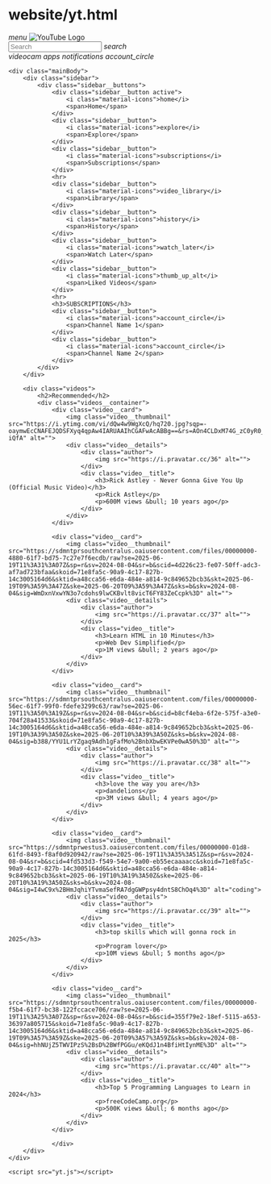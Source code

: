 # website/yt.html
<!DOCTYPE html>
<html lang="en">
<head>
    <meta charset="UTF-8">
    <meta name="viewport" content="width=device-width, initial-scale=1.0">
    <title>YouTube Clone</title>
    <link rel="stylesheet" href="yt css.css">
    <link href="https://fonts.googleapis.com/icon?family=Material+Icons" rel="stylesheet">
</head>
<body>
    <div class="header">
        <div class="header__left">
            <i id="menuIcon" class="material-icons">menu</i>
            <img src="https://upload.wikimedia.org/wikipedia/commons/e/e1/Logo_of_YouTube_%282015-2017%29.svg" alt="YouTube Logo">
        </div>
        <div class="header__middle">
            <input type="text" placeholder="Search">
            <i class="material-icons search-button">search</i>
        </div>
        <div class="header__right">
            <i class="material-icons">videocam</i>
            <i class="material-icons">apps</i>
            <i class="material-icons">notifications</i>
            <i class="material-icons">account_circle</i>
        </div>
    </div>

    <div class="mainBody">
        <div class="sidebar">
            <div class="sidebar__buttons">
                <div class="sidebar__button active">
                    <i class="material-icons">home</i>
                    <span>Home</span>
                </div>
                <div class="sidebar__button">
                    <i class="material-icons">explore</i>
                    <span>Explore</span>
                </div>
                <div class="sidebar__button">
                    <i class="material-icons">subscriptions</i>
                    <span>Subscriptions</span>
                </div>
                <hr>
                <div class="sidebar__button">
                    <i class="material-icons">video_library</i>
                    <span>Library</span>
                </div>
                <div class="sidebar__button">
                    <i class="material-icons">history</i>
                    <span>History</span>
                </div>
                <div class="sidebar__button">
                    <i class="material-icons">watch_later</i>
                    <span>Watch Later</span>
                </div>
                <div class="sidebar__button">
                    <i class="material-icons">thumb_up_alt</i>
                    <span>Liked Videos</span>
                </div>
                <hr>
                <h3>SUBSCRIPTIONS</h3>
                <div class="sidebar__button">
                    <i class="material-icons">account_circle</i>
                    <span>Channel Name 1</span>
                </div>
                <div class="sidebar__button">
                    <i class="material-icons">account_circle</i>
                    <span>Channel Name 2</span>
                </div>
            </div>
        </div>

        <div class="videos">
            <h2>Recommended</h2>
            <div class="videos__container">
                <div class="video__card">
                    <img class="video__thumbnail" src="https://i.ytimg.com/vi/dQw4w9WgXcQ/hq720.jpg?sqp=-oaymwEcCNAFEJQDSFXyq4qpAw4IARUAAIhCGAFwAcABBg==&rs=AOn4CLDxM74G_zC0yR0_E98mX5Y3L-iQfA" alt="">
                    <div class="video__details">
                        <div class="author">
                            <img src="https://i.pravatar.cc/36" alt="">
                        </div>
                        <div class="video__title">
                            <h3>Rick Astley - Never Gonna Give You Up (Official Music Video)</h3>
                            <p>Rick Astley</p>
                            <p>600M views &bull; 10 years ago</p>
                        </div>
                    </div>
                </div>

                <div class="video__card">
                    <img class="video__thumbnail" src="https://sdmntprsouthcentralus.oaiusercontent.com/files/00000000-4880-61f7-bd75-7c27e7f6ecdb/raw?se=2025-06-19T11%3A31%3A07Z&sp=r&sv=2024-08-04&sr=b&scid=4d226c23-fe07-50ff-adc3-af7ad723bfaa&skoid=71e8fa5c-90a9-4c17-827b-14c3005164d6&sktid=a48cca56-e6da-484e-a814-9c849652bcb3&skt=2025-06-19T09%3A59%3A47Z&ske=2025-06-20T09%3A59%3A47Z&sks=b&skv=2024-08-04&sig=WmDxnVxwYN3o7cdohs9lwCKBvlt8vicT6FY83ZeCcpk%3D" alt="">
                    <div class="video__details">
                        <div class="author">
                            <img src="https://i.pravatar.cc/37" alt="">
                        </div>
                        <div class="video__title">
                            <h3>Learn HTML in 10 Minutes</h3>
                            <p>Web Dev Simplified</p>
                            <p>1M views &bull; 2 years ago</p>
                        </div>
                    </div>
                </div>

                <div class="video__card">
                    <img class="video__thumbnail" src="https://sdmntprsouthcentralus.oaiusercontent.com/files/00000000-56ec-61f7-99f0-fdefe3299c63/raw?se=2025-06-19T11%3A50%3A19Z&sp=r&sv=2024-08-04&sr=b&scid=b8cf4eba-6f2e-575f-a3e0-704f28a41533&skoid=71e8fa5c-90a9-4c17-827b-14c3005164d6&sktid=a48cca56-e6da-484e-a814-9c849652bcb3&skt=2025-06-19T10%3A39%3A50Z&ske=2025-06-20T10%3A39%3A50Z&sks=b&skv=2024-08-04&sig=b388/YYU1LrYZgaq9Adh1gFafMo%2BnbXbwEKVPe0wA50%3D" alt="">
                    <div class="video__details">
                        <div class="author">
                            <img src="https://i.pravatar.cc/38" alt="">
                        </div>
                        <div class="video__title">
                            <h3>love the way you are</h3>
                            <p>dandelions</p>
                            <p>3M views &bull; 4 years ago</p>
                        </div>
                    </div>
                </div>

                <div class="video__card">
                    <img class="video__thumbnail" src="https://sdmntprwestus3.oaiusercontent.com/files/00000000-01d8-61fd-8493-f8af0d920942/raw?se=2025-06-19T11%3A35%3A51Z&sp=r&sv=2024-08-04&sr=b&scid=4fd533d3-f549-54e7-9a00-eb55ecaaaacc&skoid=71e8fa5c-90a9-4c17-827b-14c3005164d6&sktid=a48cca56-e6da-484e-a814-9c849652bcb3&skt=2025-06-19T10%3A19%3A50Z&ske=2025-06-20T10%3A19%3A50Z&sks=b&skv=2024-08-04&sig=I4wC9x%2BHmJqhiYTvmaSefRA7dgGWPpsy4dntS8ChOq4%3D" alt="coding">
                    <div class="video__details">
                        <div class="author">
                            <img src="https://i.pravatar.cc/39" alt="">
                        </div>
                        <div class="video__title">
                            <h3>top skills which will gonna rock in 2025</h3>
                            <p>Program lover</p>
                            <p>10M views &bull; 5 months ago</p>
                        </div>
                    </div>
                </div>

                <div class="video__card">
                    <img class="video__thumbnail" src="https://sdmntprsouthcentralus.oaiusercontent.com/files/00000000-f5b4-61f7-bc38-122fccace706/raw?se=2025-06-19T11%3A25%3A07Z&sp=r&sv=2024-08-04&sr=b&scid=355f79e2-18ef-5115-a653-36397a805715&skoid=71e8fa5c-90a9-4c17-827b-14c3005164d6&sktid=a48cca56-e6da-484e-a814-9c849652bcb3&skt=2025-06-19T09%3A57%3A59Z&ske=2025-06-20T09%3A57%3A59Z&sks=b&skv=2024-08-04&sig=hhNUjZ5TWVIPzS%2BsD%2BWfPGGu/eKQdJ1n4BfiHtIynME%3D" alt="">
                    <div class="video__details">
                        <div class="author">
                            <img src="https://i.pravatar.cc/40" alt="">
                        </div>
                        <div class="video__title">
                            <h3>Top 5 Programming Languages to Learn in 2024</h3>
                            <p>freeCodeCamp.org</p>
                            <p>500K views &bull; 6 months ago</p>
                        </div>
                    </div>
                </div>

                </div>
        </div>
    </div>

    <script src="yt.js"></script>
</body>
</html>
